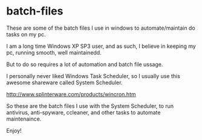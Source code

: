 batch-files
===========

These are some of the batch files I use in windows to automate/maintain do tasks on my pc.

I am a long time Windows XP SP3 user, and as such, I believe in keeping my pc, running smooth, well maintainedd.

But to do so requires a lot of automation and batch file ussage.

I personally never liked Windows Task Scheduler, so I usually use this awesome shareware called System Scheduler.

http://www.splinterware.com/products/wincron.htm

So these are the batch files I use with the System Scheduler, to run antivirus, anti-spyware, ccleaner, and other tasks to automate maintenaince.

Enjoy!